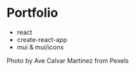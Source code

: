 # Portfolio

- react
- create-react-app
- mui & mui/icons

Photo by Ave Calvar Martinez from Pexels
